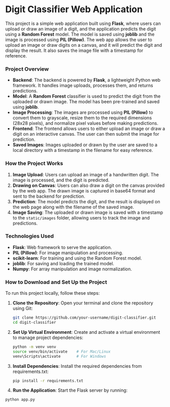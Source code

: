 # **Digit Classifier Web Application**

This project is a simple web application built using **Flask**, where users can upload or draw an image of a digit, and the application predicts the digit using a  **Random Forest** model. The model is saved using **joblib** and the image is processed using **PIL (Pillow)**. The web app allows the user to upload an image or draw digits on a canvas, and it will predict the digit and display the result. It also saves the image file with a timestamp for reference.

### **Project Overview**

- **Backend**: The backend is powered by **Flask**, a lightweight Python web framework. It handles image uploads, processes them, and returns predictions.
- **Model**: A **Random Forest** classifier is used to predict the digit from the uploaded or drawn image. The model has been pre-trained and saved using **joblib**.
- **Image Processing**: The images are processed using **PIL (Pillow)** to convert them to grayscale, resize them to the required dimensions (28x28 pixels), and normalize pixel values before making predictions.
- **Frontend**: The frontend allows users to either upload an image or draw a digit on an interactive canvas. The user can then submit the image for prediction.
- **Saved Images**: Images uploaded or drawn by the user are saved to a local directory with a timestamp in the filename for easy reference.

### **How the Project Works**

1. **Image Upload**: Users can upload an image of a handwritten digit. The image is processed, and the digit is predicted.
2. **Drawing on Canvas**: Users can also draw a digit on the canvas provided by the web app. The drawn image is captured in base64 format and sent to the backend for prediction.
3. **Prediction**: The model predicts the digit, and the result is displayed on the web page along with the filename of the saved image.
4. **Image Saving**: The uploaded or drawn image is saved with a timestamp to the `static/images` folder, allowing users to track the image and predictions.

### **Technologies Used**

- **Flask**: Web framework to serve the application.
- **PIL (Pillow)**: For image manipulation and processing.
- **scikit-learn**: For training and using the Random Forest model.
- **joblib**: For saving and loading the trained model.
- **Numpy**: For array manipulation and image normalization.

### **How to Download and Set Up the Project**

To run this project locally, follow these steps:

1. **Clone the Repository**:
   Open your terminal and clone the repository using Git:
   ```bash
   git clone https://github.com/your-username/digit-classifier.git
   cd digit-classifier

2. **Set Up Virtual Environment**:
   Create and activate a virtual environment to manage project dependencies:
   ```bash
   python -m venv venv
   source venv/bin/activate    # For Mac/Linux
   venv\Scripts\activate       # For Windows

3. **Install Dependencies**:
   Install the required dependencies from requirements.txt:
   ```bash
   pip install -r requirements.txt

4. **Run the Application**: 
Start the Flask server by running:
```bash
python app.py